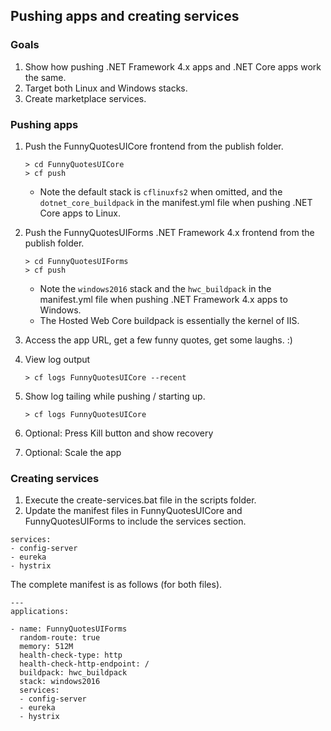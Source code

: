 ## Pushing apps and creating services
 
### Goals
1. Show how pushing .NET Framework 4.x apps and .NET Core apps work the same.
1. Target both Linux and Windows stacks.
1. Create marketplace services.

### Pushing apps
1. Push the FunnyQuotesUICore frontend from the publish folder.

    ```
    > cd FunnyQuotesUICore
    > cf push
    ```
    
    * Note the default stack is `cflinuxfs2` when omitted, and the `dotnet_core_buildpack` in the manifest.yml file when pushing .NET Core apps to Linux.

1. Push the FunnyQuotesUIForms .NET Framework 4.x frontend from the publish folder.

    ```
    > cd FunnyQuotesUIForms
    > cf push
    ```
    
    * Note the `windows2016` stack and the `hwc_buildpack` in the manifest.yml file when pushing .NET Framework 4.x apps to Windows.
    * The Hosted Web Core buildpack is essentially the kernel of IIS.

1. Access the app URL, get a few funny quotes, get some laughs. :)
1. View log output

    ```
    > cf logs FunnyQuotesUICore --recent
    ```

1. Show log tailing while pushing / starting up.

    ```
    > cf logs FunnyQuotesUICore
    ```
  
1. Optional: Press Kill button and show recovery
1. Optional: Scale the app

### Creating services

1. Execute the create-services.bat file in the scripts folder.
1. Update the manifest files in FunnyQuotesUICore and FunnyQuotesUIForms to include the services section.

  ```
  services:
  - config-server
  - eureka
  - hystrix
  ```
  
  The complete manifest is as follows (for both files).
  
  ```
  ---
  applications:

  - name: FunnyQuotesUIForms
    random-route: true
    memory: 512M
    health-check-type: http
    health-check-http-endpoint: /
    buildpack: hwc_buildpack
    stack: windows2016
    services:
    - config-server
    - eureka
    - hystrix
  ```
